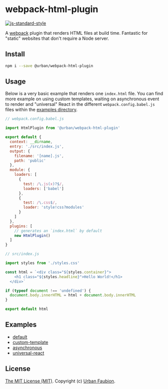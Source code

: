 # webpack-html-plugin

[![js-standard-style](https://img.shields.io/badge/code%20style-standard-brightgreen.svg?style=flat)](https://github.com/feross/standard)

A [webpack](https://webpack.github.io) plugin that renders HTML files at build time. Fantastic for "static" websites that don't require a Node server.


## Install

```sh
npm i --save @urban/webpack-html-plugin
```


## Usage

Below is a very basic example that renders one `index.html` file. You can find more example on using custom templates, waiting on asynchronous event to render and "universal" React in the different `webpack.config.babel.js` files within the [examples directory](examples).

```js
// webpack.config.babel.js

import HtmlPlugin from '@urban/webpack-html-plugin'

export default {
  context: __dirname,
  entry: './src/index.js',
  output: {
    filename: '[name].js',
    path: 'public'
  },
  module: {
    loaders: [
      {
        test: /\.js(x)?$/,
        loaders: ['babel']
      },
      {
        test: /\.css$/,
        loader: 'style!css?modules'
      }
    ]
  },
  plugins: [
    // generates an `index.html` by default
    new HtmlPlugin()
  ]
}
```

```js
// src/index.js

import styles from './styles.css'

const html = `<div class="${styles.container}">
    <h1 class="${styles.headline}">Hello World!</h1>
  </div>`

if (typeof document !== 'undefined') {
  document.body.innerHTML = html + document.body.innerHTML
}

export default html
```


## Examples

- [default](examples/default)
- [custom-template](examples/custom-template)
- [asynchronous](examples/asynchronous)
- [universal-react](examples/universal-react)


## License

[The MIT License (MIT)](LICENSE). Copyright (c) [Urban Faubion](http://urbanfaubion.com).
